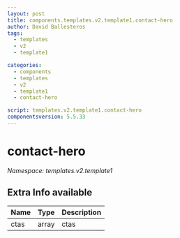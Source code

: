 ```yaml
---
layout: post
title: components.templates.v2.template1.contact-hero
author: David Ballesteros
tags:
  - templates
  - v2
  - template1

categories:
  - components
  - templates
  - v2
  - template1
  - contact-hero

script: templates.v2.template1.contact-hero
componentsversion: 5.5.33
---
```

# contact-hero

*Namespace: templates.v2.template1*

## Extra Info available

| Name | Type | Description |
| --- | --- | --- |
| ctas | array | ctas |